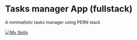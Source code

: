# Tasks manager App (fullstack)

A minimalistic tasks manager using PERN stack
<br><br>
[![My Skills](https://skills.thijs.gg/icons?i=postgres,nextjs,ts,css)](https://skills.thijs.gg)
